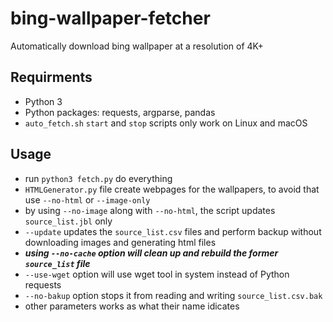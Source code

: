 # bing-wallpaper-fetcher
Automatically download bing wallpaper at a resolution of 4K+

## Requirments
- Python 3
- Python packages:  requests, argparse, pandas
- `auto_fetch.sh` `start` and `stop` scripts only work on Linux and macOS

## Usage
- run `python3 fetch.py` do everything
- `HTMLGenerator.py` file create webpages for the wallpapers, to avoid that use `--no-html` or `--image-only`
- by using `--no-image` along with  `--no-html`, the script updates `source_list.jbl` only   
- `--update` updates the `source_list.csv` files and perform backup without downloading images and generating html files
- ***using `--no-cache` option will clean up and rebuild the former `source_list` file***
- `--use-wget` option will use wget tool in system instead of Python requests
- `--no-bakup` option stops it from reading and writing `source_list.csv.bak`
- other parameters works as what their name idicates

